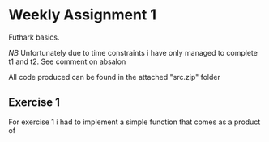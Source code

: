 # Weekly Assignment 1
Futhark basics.

_NB_ Unfortunately due to time constraints i have only managed to complete t1 and t2. See comment
on absalon

All code produced can be found in the attached "src.zip" folder

## Exercise 1
For exercise 1 i had to implement a simple function that comes as a product of 
